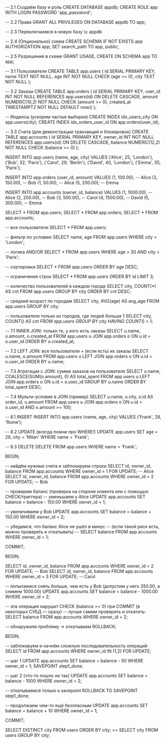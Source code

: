 -- 2.1 Создаём базу и роль
CREATE DATABASE appdb;
CREATE ROLE app WITH LOGIN PASSWORD 'app_password';

-- 2.2 Права
GRANT ALL PRIVILEGES ON DATABASE appdb TO app;

-- 2.3 Переключаемся в новую базу
\c appdb

-- 2.4 (Опционально) схема
CREATE SCHEMA IF NOT EXISTS app AUTHORIZATION app;
SET search_path TO app, public;

-- 2.5 Разрешения в схеме
GRANT USAGE, CREATE ON SCHEMA app TO app;




-- 3.1 Пользователи
CREATE TABLE app.users (
  id        SERIAL PRIMARY KEY,
  name      TEXT        NOT NULL,
  age       INT         NOT NULL CHECK (age >= 0),
  city      TEXT        NOT NULL
);

-- 3.2 Заказы
CREATE TABLE app.orders (
  id         SERIAL PRIMARY KEY,
  user_id    INT NOT NULL REFERENCES app.users(id) ON DELETE CASCADE,
  amount     NUMERIC(10,2) NOT NULL CHECK (amount >= 0),
  created_at TIMESTAMPTZ   NOT NULL DEFAULT now()
);

-- Индексы (ускорим частые выборки)
CREATE INDEX idx_users_city      ON app.users(city);
CREATE INDEX idx_orders_user_id  ON app.orders(user_id);

-- 3.3 Счета (для демонстрации транзакций и блокировок)
CREATE TABLE app.accounts (
  id        SERIAL PRIMARY KEY,
  owner_id  INT NOT NULL REFERENCES app.users(id) ON DELETE CASCADE,
  balance   NUMERIC(12,2) NOT NULL CHECK (balance >= 0)
);

INSERT INTO app.users (name, age, city) VALUES
  ('Alice', 25, 'London'),
  ('Bob',   32, 'Paris'),
  ('Carol', 29, 'Berlin'),
  ('David', 40, 'London'),
  ('Emma',  35, 'Paris');

INSERT INTO app.orders (user_id, amount) VALUES
  (1, 100.00),  -- Alice
  (2, 150.00),  -- Bob
  (1,  50.00),  -- Alice
  (5, 200.00);  -- Emma

INSERT INTO app.accounts (owner_id, balance) VALUES
  (1, 1000.00),   -- Alice
  (2,  200.00),   -- Bob
  (3,  500.00),   -- Carol
  (4, 1500.00),   -- David
  (5,  300.00);   -- Emma

SELECT * FROM app.users;
SELECT * FROM app.orders;
SELECT * FROM app.accounts;





-- все пользователи
SELECT * FROM app.users;

-- фильтр по условию
SELECT name, age FROM app.users WHERE city = 'London';

-- логика AND/OR
SELECT * FROM app.users WHERE age > 30 AND city = 'Paris';

-- сортировка
SELECT * FROM app.users ORDER BY age DESC;

-- ограничение строк
SELECT * FROM app.users ORDER BY id LIMIT 3;





-- количество пользователей в каждом городе
SELECT city, COUNT(*) AS cnt
FROM app.users
GROUP BY city
ORDER BY cnt DESC;

-- средний возраст по городам
SELECT city, AVG(age) AS avg_age
FROM app.users
GROUP BY city;

-- пользователи только из городов, где людей больше 1
SELECT city, COUNT(*) AS cnt
FROM app.users
GROUP BY city
HAVING COUNT(*) > 1;




-- 7.1 INNER JOIN: только те, у кого есть заказы
SELECT u.name, o.amount, o.created_at
FROM app.users u
JOIN app.orders o ON u.id = o.user_id
ORDER BY o.created_at;

-- 7.2 LEFT JOIN: все пользователи + (если есть) их заказы
SELECT u.name, o.amount
FROM app.users u
LEFT JOIN app.orders o ON u.id = o.user_id
ORDER BY u.name;

-- 7.3 Агрегация с JOIN: сумма заказов на пользователя
SELECT u.name, COALESCE(SUM(o.amount), 0) AS total_spent
FROM app.users u
LEFT JOIN app.orders o ON u.id = o.user_id
GROUP BY u.name
ORDER BY total_spent DESC;

-- 7.4 Мульти-условие в JOIN (пример)
SELECT u.name, u.city, o.id AS order_id, o.amount
FROM app.users u
JOIN app.orders o ON u.id = o.user_id AND o.amount >= 100;





-- 8.1 INSERT
INSERT INTO app.users (name, age, city) VALUES ('Frank', 28, 'Rome');

-- 8.2 UPDATE (всегда помни про WHERE!)
UPDATE app.users
SET age = 29, city = 'Milan'
WHERE name = 'Frank';

-- 8.3 DELETE
DELETE FROM app.users
WHERE name = 'Frank';





BEGIN;

-- найдём нужные счета и заблокируем строки
SELECT id, owner_id, balance FROM app.accounts WHERE owner_id = 1 FOR UPDATE; -- Alice
SELECT id, owner_id, balance FROM app.accounts WHERE owner_id = 2 FOR UPDATE; -- Bob

-- проверим баланс (проверка на стороне клиента или с помощью CHECK/триггера)
-- уменьшаем у Alice
UPDATE app.accounts
SET balance = balance - 150.00
WHERE owner_id = 1;

-- увеличиваем у Bob
UPDATE app.accounts
SET balance = balance + 150.00
WHERE owner_id = 2;

-- убедимся, что баланс Alice не ушёл в минус
-- (если такой риск есть, можно проверять и откатывать)
-- SELECT balance FROM app.accounts WHERE owner_id = 1;

COMMIT;






BEGIN;

SELECT id, owner_id, balance FROM app.accounts WHERE owner_id = 2 FOR UPDATE; -- Bob
SELECT id, owner_id, balance FROM app.accounts WHERE owner_id = 3 FOR UPDATE; -- Carol

-- попытаемся снять больше, чем есть у Bob (допустим у него 350.00, а снимем 1000.00)
UPDATE app.accounts SET balance = balance - 1000.00 WHERE owner_id = 2;

-- эта операция нарушит CHECK (balance >= 0) при COMMIT (в некоторых СУБД — сразу)
-- лучше самим проверить и откатить:
SELECT balance FROM app.accounts WHERE owner_id = 2;

-- обнаружили проблему → откатываем
ROLLBACK;





BEGIN;

-- заблокируем и начнём сложную последовательность операций
SELECT id FROM app.accounts WHERE owner_id IN (1,2) FOR UPDATE;

-- шаг 1
UPDATE app.accounts SET balance = balance - 50 WHERE owner_id = 1;
SAVEPOINT step1_done;

-- шаг 2 (что-то пошло не так)
UPDATE app.accounts SET balance = balance - 1000 WHERE owner_id = 2;

-- откатываемся только к savepoint
ROLLBACK TO SAVEPOINT step1_done;

-- продолжаем чем-то ещё безопасным
UPDATE app.accounts SET balance = balance + 10 WHERE owner_id = 1;

COMMIT;



SELECT DISTINCT city FROM users ORDER BY city; == SELECT city FROM users GROUP BY city;
